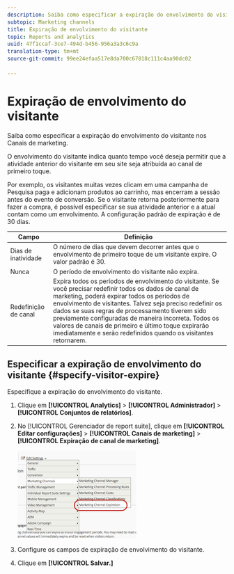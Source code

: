 ```yaml
---
description: Saiba como especificar a expiração do envolvimento do visitante nos Canais de marketing.
subtopic: Marketing channels
title: Expiração de envolvimento do visitante
topic: Reports and analytics
uuid: 47f1ccaf-3ce7-494d-b456-956a3a3c6c9a
translation-type: tm+mt
source-git-commit: 99ee24efaa517e8da700c67818c111c4aa90dc02

---
```



# Expiração de envolvimento do visitante

Saiba como especificar a expiração do envolvimento do visitante nos Canais de marketing.

O envolvimento do visitante indica quanto tempo você deseja permitir que a atividade anterior do visitante em seu site seja atribuída ao canal de primeiro toque.

Por exemplo, os visitantes muitas vezes clicam em uma campanha de Pesquisa paga e adicionam produtos ao carrinho, mas encerram a sessão antes do evento de conversão. Se o visitante retorna posteriormente para fazer a compra, é possível especificar se sua atividade anterior e a atual contam como um envolvimento. A configuração padrão de expiração é de 30 dias.

| Campo | Definição |
|--- |--- |
| Dias de inatividade | O número de dias que devem decorrer antes que o envolvimento de primeiro toque de um visitante expire. O valor padrão é 30. |
| Nunca | O período de envolvimento do visitante não expira. |
| Redefinição de canal | Expira todos os períodos de envolvimento do visitante.  Se você precisar redefinir todos os dados de canal de marketing, poderá expirar todos os períodos de envolvimento de visitantes. Talvez seja preciso redefinir os dados se suas regras de processamento tiverem sido previamente configuradas de maneira incorreta. Todos os valores de canais de primeiro e último toque expirarão imediatamente e serão redefinidos quando os visitantes retornarem. |

## Especificar a expiração de envolvimento do visitante {#specify-visitor-expire}

Especifique a expiração do envolvimento do visitante.

1. Clique em **[!UICONTROL Analytics]** &gt; **[!UICONTROL Administrador]** &gt; **[!UICONTROL Conjuntos de relatórios]**.
1. No [!UICONTROL Gerenciador de report suite], clique em **[!UICONTROL Editar configurações]** &gt; **[!UICONTROL Canais de marketing]** &gt; **[!UICONTROL Expiração de canal de marketing]**.

   ![](assets/mchannel_expiration.png)

1. Configure os campos de expiração de envolvimento do visitante.
1. Clique em **[!UICONTROL Salvar.]**
